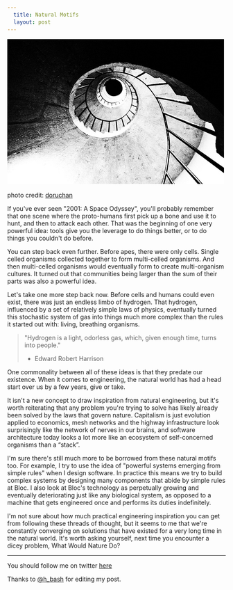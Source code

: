 ```yaml
---
  title: Natural Motifs
  layout: post
---
```


![fibonacci spiral staircase](/images/fibonacci_spiral.jpg)
<p class="caption">photo credit: <a href="http://www.flickr.com/photos/doruchan/4133851219/">doruchan</a></p>

If you've ever seen "2001: A Space Odyssey", you'll probably remember that one scene where the proto-humans first pick up a bone and use it to hunt, and then to attack each other. That was the beginning of one very powerful idea: tools give you the leverage to do things better, or to do things you couldn't do before.

You can step back even further. Before apes, there were only cells. Single celled organisms collected together to form multi-celled organisms. And then multi-celled organisms would eventually form to create multi-organism cultures. It turned out that communities being larger than the sum of their parts was also a powerful idea.

Let's take one more step back now. Before cells and humans could even exist, there was just an endless limbo of hydrogen.  That hydrogen, influenced by a set of relatively simple laws of physics, eventually turned this stochastic system of gas into things much more complex than the rules it started out with:  living, breathing organisms.

> "Hydrogen is a light, odorless gas, which, given enough time, turns into people."
>  - Edward Robert Harrison

One commonality between all of these ideas is that they predate our existence. When it comes to engineering, the natural world has had a head start over us by a few years, give or take. 

It isn't a new concept to draw inspiration from natural engineering, but it's worth reiterating that any problem you're trying to solve has likely already been solved by the laws that govern nature. Capitalism is just evolution applied to economics, mesh networks and the highway infrastructure look surprisingly like the network of nerves in our brains, and software architecture today looks a lot more like an ecosystem of self-concerned organisms than a “stack”. 

I'm sure there's still much more to be borrowed from these natural motifs too. For example, I try to use the idea of "powerful systems emerging from simple rules" when I design software. In practice this means we try to build complex systems by designing many components that abide by simple rules at Bloc. I also look at Bloc's technology as perpetually growing and eventually deteriorating just like any biological system, as opposed to a machine that gets engineered once and performs its duties indefinitely.

I'm not sure about how much practical engineering inspiration you can get from following these threads of thought, but it seems to me that we're constantly converging on solutions that have existed for a very long time in the natural world. It's worth asking yourself, next time you encounter a dicey problem, What Would Nature Do?

---

You should follow me on twitter [here](http://twitter.com/choxi)

Thanks to [@h_bash](http://twitter.com/h_bash) for editing my post.
